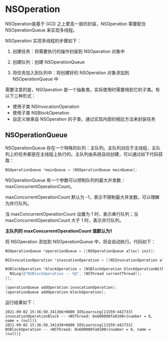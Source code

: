 # NSOperation

NSOperation是基于 GCD 之上更高一层的封装，NSOperation 需要配合 NSOperationQueue 来实现多线程。

NSOperation 实现多线程的步骤如下：

1. 创建任务：将需要执行的操作封装到 NSOperation 对象中

2. 创建队列：创建 NSOperationQueue 

3. 将任务加入到队列中：将创建好的 NSOperation 对象添加到 NSOperationQueue 中

需要注意的是，NSOperation 是一个抽象类，实际使用时需要用到它的子类。有以下三种形式：

* 使用子类 NSInvocationOperation
* 使用子类 NSBlockOperation
* 自定义继承自 NSOperation 的子类，通过实现内部的相应方法来封装任务

## NSOperationQueue

NSOperationQueue 存在一个特殊的队列：主队列。主队列对应于主线程，主队列上的任务都是在主线程上执行的。主队列由系统自动创建，可以通过如下代码获取：

```objective-c
NSOperationQueue *mainQueue = [NSOperationQueue mainQueue];
```

NSOperationQueue 有一个参数可以控制队列的最大并发数：maxConcurrentOperationCount。

maxConcurrentOperationCount 默认为 -1，表示不限制最大并发数，可以理解为并行队列。

当 maxConcurrentOperationCount 设置为 1 时，表示串行队列；当 maxConcurrentOperationCount 大于 1 时，表示并行队列。

**主队列的 maxConcurrentOperationCount 值默认为1**

将 NSOperation 添加到 NSOperationQueue 中，将会自动执行。代码如下：

```objective-c
NSOperationQueue *operationQueue = [[NSOperationQueue alloc] init];

NSInvocationOperation *invocationOperation = [[NSInvocationOperation alloc] initWithTarget:self selector:@selector(invocationOperationBlock) object:nil];

NSBlockOperation *blockOperation = [NSBlockOperation blockOperationWithBlock:^{
  NSLog(@"NSBlockOperation -- %@", [NSThread currentThread]);
}];

[operationQueue addOperation:invocationOperation];
[operationQueue addOperation:blockOperation];
```

运行结果如下：

```
2021-09-02 15:36:50.341366+0800 IOSLearning[11559:442733] invocationOperationBlock -- <NSThread: 0x600000fa0100>{number = 6, name = (null)}
2021-09-02 15:36:50.341438+0800 IOSLearning[11559:442733] NSBlockOperation -- <NSThread: 0x600000fa0100>{number = 6, name = (null)}
```

